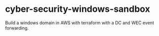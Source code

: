 # cyber-security-windows-sandbox
Build a windows domain in AWS with terraform with a DC and WEC event forwarding.
